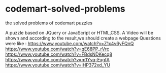 # codemart-solved-problems
the solved problems of codemart puzzles

A puzzle based on JQuery or JavaScript or HTML,CSS. A Video will be shown and according to the result,we should create a webpage
Questions were like : 
https://www.youtube.com/watch?v=Z1x4v6yFQnQ
https://www.youtube.com/watch?v=qE68PP_rVrc
https://www.youtube.com/watch?v=FBdsNDKecq8
https://www.youtube.com/watch?v=m1Yvq-ExgfA
https://www.youtube.com/watch?v=iHP372xd_YU
